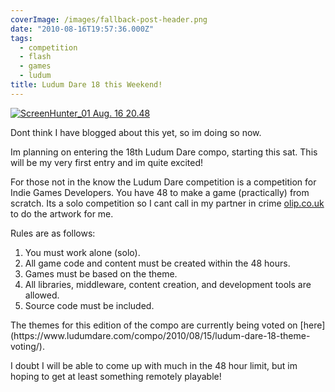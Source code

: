 ```yaml
---
coverImage: /images/fallback-post-header.png
date: "2010-08-16T19:57:36.000Z"
tags:
  - competition
  - flash
  - games
  - ludum
title: Ludum Dare 18 this Weekend!
---
```


[![](/wp-content/uploads/2010/08/ScreenHunter_01-Aug.-16-20.48.gif "ScreenHunter_01 Aug. 16 20.48")](/wp-content/uploads/2010/08/ScreenHunter_01-Aug.-16-20.48.gif)

Dont think I have blogged about this yet, so im doing so now.

<!-- more -->

Im planning on entering the 18th Ludum Dare compo, starting this sat. This will be my very first entry and im quite excited!

For those not in the know the Ludum Dare competition is a competition for Indie Games Developers. You have 48 to make a game (practically) from scratch. Its a solo competition so I cant call in my partner in crime [olip.co.uk](https://www.olip.co.uk) to do the artwork for me.

Rules are as follows:

<div id="_mcePaste">

1.  You must work alone (solo).
2.  All game code and content must be created within the 48 hours.
3.  Games must be based on the theme.
4.  All libraries, middleware, content creation, and development tools are allowed.
5.  Source code must be included.
    </div>
    The themes for this edition of the compo are currently being voted on [here](https://www.ludumdare.com/compo/2010/08/15/ludum-dare-18-theme-voting/).

I doubt I will be able to come up with much in the 48 hour limit, but im hoping to get at least something remotely playable!
